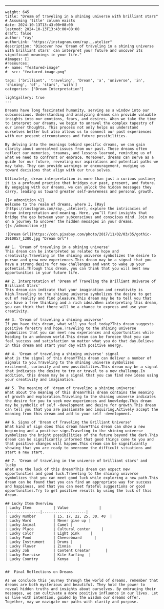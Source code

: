---
    weight: 645
    title: "Dream of traveling in a shining universe with brilliant stars"  # Assuming 'title' column exists
    date: 2024-10-13T13:43:00+08:00
    lastmod: 2024-10-13T13:43:00+08:00
    draft: false
    author: "ray"
    authorLink: "https://instagram.com/ray._.atelier"
    description: "Discover how 'Dream of traveling in a shining universe with brilliant stars' can interpret your future and uncover its significant meanings in your life."
    #images: []
    #resources:
    #- name: "featured-image"
    #  src: "featured-image.png"
    
    tags: ['brilliant', 'traveling', 'Dream', 'a', 'universe', 'in', 'shining', 'of', 'stars', 'with']
    categories: ["Dream Interpretation"]
    
    lightgallery: true
    ---
    
    Dreams have long fascinated humanity, serving as a window into our subconscious. Understanding and analyzing dreams can provide valuable insights into our emotions, fears, and desires. When we take the time to interpret our dreams, we begin to unravel the complex tapestry of our inner thoughts. This process not only helps us understand ourselves better but also allows us to connect our past experiences with our present circumstances and future possibilities.
    
    By delving into the meanings behind specific dreams, we can gain clarity about unresolved issues from our past. These dreams often reflect our memories, traumas, and lessons learned, reminding us of what we need to confront or embrace. Moreover, dreams can serve as a guide for our future, revealing our aspirations and potential paths we may take. They can provide warnings or encouragement, nudging us toward decisions that align with our true selves.
    
    Ultimately, dream interpretation is more than just a curious pastime; it is a profound practice that bridges our past, present, and future. By engaging with our dreams, we can unlock the hidden messages they carry, leading us toward greater self-awareness and personal growth.
    
    {{< admonition >}}
    Welcome to the realm of dreams, where I, [Ray](https://instagram.com/ray._.atelier), explore the intricacies of dream interpretation and meaning. Here, you’ll find insights that bridge the gap between your subconscious and conscious mind. Join me on a journey to uncover the hidden messages in your dreams.
    {{< /admonition >}}
    
    ![Dream Grl](https://cdn.pixabay.com/photo/2017/11/02/03/35/gothic-2910057_1280.jpg "Dream Grl")
    
    ## 1. 'Dream of traveling in a shining universe'
    This dream can be interpreted as related to hope and creativity.Traveling in the shining universe symbolizes the desire to pursue and grow new experiences.This dream may be a signal that you have a strong desire for new challenges and want to wake up your potential.Through this dream, you can think that you will meet new opportunities in your future life.
    
    ## 2. Interpretation of 'Dream of Traveling the Brilliant Universe of Brilliant Stars'
    This dream can indicate that your imagination and creativity is high.Traveling to the shining universe symbolizes the desire to get out of reality and find pleasure.This dream may be to tell you that you have a free thinking and a rich idea.When interpreting this dream, you can think that there will be a chance to express and use your creativity.
    
    ## 3. 'Dream of traveling a shining universe'
    If you have this dream, what will you feel today?This dream suggests positive forestry and hope.Traveling to the shining universe symbolizes that you can meet new experiences and opportunities while heading to an unknown world.This dream can be foresee that you can feel success and satisfaction no matter what you do that day.Believe in this dream and start your day with positive energy.
    
    ## 4. 'Dream of traveling a shining universe' signal
    What is the signal of this dream?This dream can deliver a number of signals to you.Traveling to the shining universe symbolizes excitement, curiosity and new possibilities.This dream may be a signal that indicates the desire to try or travel to a new challenge.In addition, this dream may be a signal that you can find new ideas using your creativity and imagination.
    
    ## 5. The meaning of 'dream of traveling a shining universe'
    What about the meaning of this dream?This dream contains the meaning of growth and exploration.Traveling to the shining universe indicates the desire for you to seek new experiences and knowledge.This dream may be symbolic of self -development and desire for growth.This dream can tell you that you are passionate and inquiring.Actively accept the meaning from this dream and add to your self -development.
    
    ## 6. Signs of 'Dream of Traveling the Brilliant Universe'
    What kind of sign does this dream have?This dream can show a new beginning and a positive sign.Traveling to the shining universe symbolizes the bright possibilities of the future beyond the dark.This dream can be significantly informed that good things come to you and that positive changes will happen.This dream can be significantly showing that you are ready to overcome the difficult situations and start a new start.
    
    ## 7. 'Dream of traveling in the universe of brilliant stars' and lucky
    What are the luck of this dream?This dream can expect new opportunities and good luck.Traveling to the shining universe symbolizes that you can meet good luck while exploring a new path.This dream can be found that you can find an appropriate way for success and happiness, and that you can meet fateful suggestions or good opportunities.Try to get positive results by using the luck of this dream.
    
    ## Lucky Item Overview
    | Lucky Item          | Value              |
    |---------------|--------------------|
    | Lucky Number        | 15, 17, 22, 25, 30, 40  |
    | Lucky Word          | Never give up |
    | Lucky Animal        | Camel |
    | Lucky Place         | Cultural center     |
    | Lucky Color         | Light pink     |
    | Lucky Food          | Cheeseboard      |
    | Lucky Instrument    | Drums |
    | Lucky Flower        | Zinnia    |
    | Lucky Job           | Content Creator       |
    | Lucky Exercise      | Kite Surfing  |
    | Lucky Country       | Kenya    |
    
    
    ##  Final Reflections on Dreams
    
    As we conclude this journey through the world of dreams, remember that dreams are both mysterious and beautiful. They hold the power to reveal hidden truths and insights about ourselves. By embracing their messages, we can cultivate a more positive influence in our lives. Let us live with intention, guided by the wisdom our dreams offer. Together, may we navigate our paths with clarity and purpose.
    